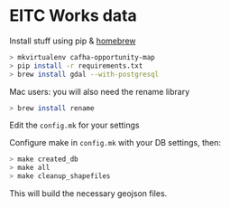 # EITC Works data


Install stuff using pip & [homebrew](http://brew.sh/)
```bash
> mkvirtualenv cafha-opportunity-map
> pip install -r requirements.txt
> brew install gdal --with-postgresql
```

Mac users: you will also need the rename library

```bash
> brew install rename
```

Edit the `config.mk` for your settings


Configure make in `config.mk` with your DB settings, then:

```bash
> make created_db
> make all
> make cleanup_shapefiles
```

This will build the necessary geojson files.